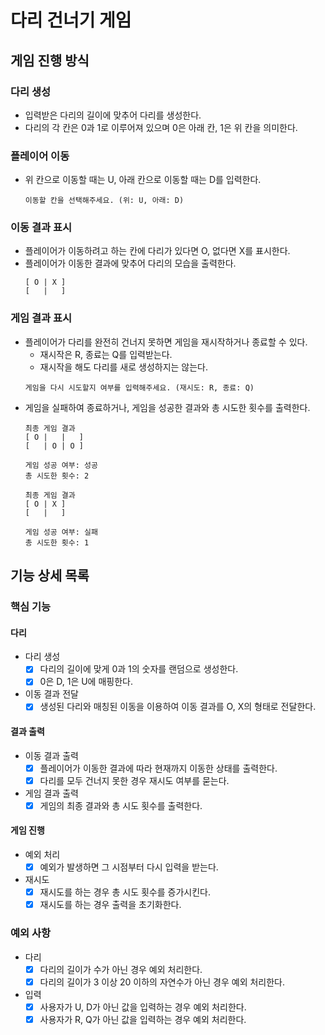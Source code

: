 # 다리 건너기 게임

## 게임 진행 방식

### 다리 생성
- 입력받은 다리의 길이에 맞추어 다리를 생성한다.
- 다리의 각 칸은 0과 1로 이루어져 있으며 0은 아래 칸, 1은 위 칸을 의미한다.

### 플레이어 이동
- 위 칸으로 이동할 때는 U, 아래 칸으로 이동할 때는 D를 입력한다.
  ```
  이동할 칸을 선택해주세요. (위: U, 아래: D)
  ```

### 이동 결과 표시

- 플레이어가 이동하려고 하는 칸에 다리가 있다면 O, 없다면 X를 표시한다.
- 플레이어가 이동한 결과에 맞추어 다리의 모습을 출력한다.
  ```
  [ O | X ]
  [   |   ]
  ```


### 게임 결과 표시
- 플레이어가 다리를 완전히 건너지 못하면 게임을 재시작하거나 종료할 수 있다.
  - 재시작은 R, 종료는 Q를 입력받는다.
  - 재시작을 해도 다리를 새로 생성하지는 않는다.
  ```
  게임을 다시 시도할지 여부를 입력해주세요. (재시도: R, 종료: Q)
  ```
- 게임을 실패하여 종료하거나, 게임을 성공한 결과와 총 시도한 횟수를 출력한다.
  ```
  최종 게임 결과
  [ O |   |   ]
  [   | O | O ]

  게임 성공 여부: 성공
  총 시도한 횟수: 2
  ```
  ```
  최종 게임 결과
  [ O | X ]
  [   |   ]

  게임 성공 여부: 실패
  총 시도한 횟수: 1
  ```
  
## 기능 상세 목록
### 핵심 기능
#### 다리
- 다리 생성
  - [X] 다리의 길이에 맞게 0과 1의 숫자를 랜덤으로 생성한다.
  - [X] 0은 D, 1은 U에 매핑한다.
- 이동 결과 전달
  - [X] 생성된 다리와 매칭된 이동을 이용하여 이동 결과를 O, X의 형태로 전달한다.

#### 결과 출력
- 이동 결과 출력
  - [X] 플레이어가 이동한 결과에 따라 현재까지 이동한 상태를 출력한다.
  - [X] 다리를 모두 건너지 못한 경우 재시도 여부를 묻는다.
- 게임 결과 출력
  - [X] 게임의 최종 결과와 총 시도 횟수를 출력한다.

#### 게임 진행
- 예외 처리
  - [X] 예외가 발생하면 그 시점부터 다시 입력을 받는다.
- 재시도
  - [X] 재시도를 하는 경우 총 시도 횟수를 증가시킨다.
  - [X] 재시도를 하는 경우 출력을 초기화한다.

### 예외 사항
- 다리 
  - [X] 다리의 길이가 수가 아닌 경우 예외 처리한다.
  - [X] 다리의 길이가 3 이상 20 이하의 자연수가 아닌 경우 예외 처리한다.
- 입력
  - [X] 사용자가 U, D가 아닌 값을 입력하는 경우 예외 처리한다.
  - [X] 사용자가 R, Q가 아닌 값을 입력하는 경우 예외 처리한다.